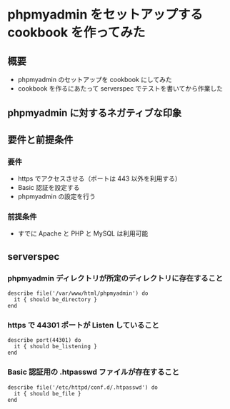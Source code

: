 # phpmyadmin をセットアップする cookbook を作ってみた

## 概要

 * phpmyadmin のセットアップを cookbook にしてみた
 * cookbook を作るにあたって serverspec でテストを書いてから作業した

## phpmyadmin に対するネガティブな印象

## 要件と前提条件

### 要件

 * https でアクセスさせる（ポートは 443 以外を利用する）
 * Basic 認証を設定する
 * phpmyadmin の設定を行う

### 前提条件

 * すでに Apache と PHP と MySQL は利用可能

## serverspec

### phpmyadmin ディレクトリが所定のディレクトリに存在すること

```
describe file('/var/www/html/phpmyadmin') do
  it { should be_directory }
end
```

### https で 44301 ポートが Listen していること

```
describe port(44301) do
  it { should be_listening }
end
```

### Basic 認証用の .htpasswd ファイルが存在すること

```
describe file('/etc/httpd/conf.d/.htpasswd') do
  it { should be_file }
end
```

## 


